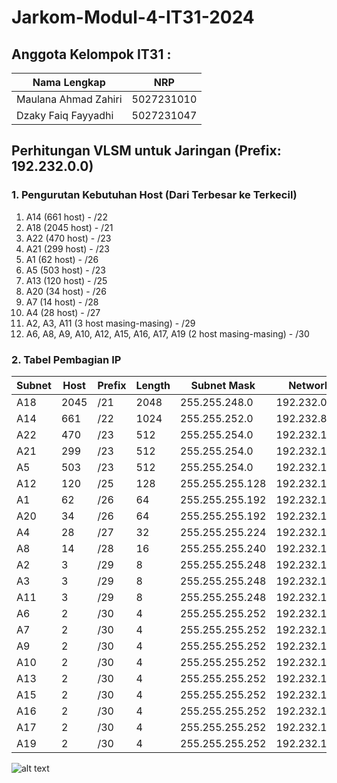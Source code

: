 # Jarkom-Modul-4-IT31-2024

## Anggota Kelompok IT31 :

| Nama Lengkap         | NRP        |
| -------------------- | ---------- |
| Maulana Ahmad Zahiri | 5027231010 |
| Dzaky Faiq Fayyadhi  | 5027231047 |

## Perhitungan VLSM untuk Jaringan (Prefix: 192.232.0.0)

### 1. Pengurutan Kebutuhan Host (Dari Terbesar ke Terkecil)

1. A14 (661 host) - /22
2. A18 (2045 host) - /21
3. A22 (470 host) - /23
4. A21 (299 host) - /23
5. A1 (62 host) - /26
6. A5 (503 host) - /23
7. A13 (120 host) - /25
8. A20 (34 host) - /26
9. A7 (14 host) - /28
10. A4 (28 host) - /27
11. A2, A3, A11 (3 host masing-masing) - /29
12. A6, A8, A9, A10, A12, A15, A16, A17, A19 (2 host masing-masing) - /30

### 2. Tabel Pembagian IP

| Subnet | Host | Prefix | Length | Subnet Mask     | Network ID     | IP Awal        | IP Akhir       | Broadcast      |
| ------ | ---- | ------ | ------ | --------------- | -------------- | -------------- | -------------- | -------------- |
| A18    | 2045 | /21    | 2048   | 255.255.248.0   | 192.232.0.0    | 192.232.0.1    | 192.232.7.254  | 192.232.7.255  |
| A14    | 661  | /22    | 1024   | 255.255.252.0   | 192.232.8.0    | 192.232.8.1    | 192.232.11.254 | 192.232.11.255 |
| A22    | 470  | /23    | 512    | 255.255.254.0   | 192.232.12.0   | 192.232.12.1   | 192.232.13.254 | 192.232.13.255 |
| A21    | 299  | /23    | 512    | 255.255.254.0   | 192.232.14.0   | 192.232.14.1   | 192.232.15.254 | 192.232.15.255 |
| A5     | 503  | /23    | 512    | 255.255.254.0   | 192.232.16.0   | 192.232.16.1   | 192.232.17.254 | 192.232.17.255 |
| A12    | 120  | /25    | 128    | 255.255.255.128 | 192.232.18.0   | 192.232.18.1   | 192.232.18.126 | 192.232.18.127 |
| A1     | 62   | /26    | 64     | 255.255.255.192 | 192.232.18.128 | 192.232.18.29  | 192.232.18.190 | 192.232.18.191 |
| A20    | 34   | /26    | 64     | 255.255.255.192 | 192.232.18.192 | 192.232.18.193 | 192.232.18.254 | 192.232.18.255 |
| A4     | 28   | /27    | 32     | 255.255.255.224 | 192.232.19.0   | 192.232.19.1   | 192.232.19.30  | 192.232.19.31  |
| A8     | 14   | /28    | 16     | 255.255.255.240 | 192.232.19.32  | 192.232.19.33  | 192.232.19.46  | 192.232.19.47  |
| A2     | 3    | /29    | 8      | 255.255.255.248 | 192.232.19.48  | 192.232.19.49  | 192.232.19.54  | 192.232.19.55  |
| A3     | 3    | /29    | 8      | 255.255.255.248 | 192.232.19.56  | 192.232.19.57  | 192.232.19.62  | 192.232.19.63  |
| A11    | 3    | /29    | 8      | 255.255.255.248 | 192.232.19.64  | 192.232.19.65  | 192.232.19.70  | 192.232.19.71  |
| A6     | 2    | /30    | 4      | 255.255.255.252 | 192.232.19.72  | 192.232.19.73  | 192.232.19.74  | 192.232.19.75  |
| A7     | 2    | /30    | 4      | 255.255.255.252 | 192.232.19.76  | 192.232.19.77  | 192.232.19.78  | 192.232.19.79  |
| A9     | 2    | /30    | 4      | 255.255.255.252 | 192.232.19.80  | 192.232.19.81  | 192.232.19.82  | 192.232.19.83  |
| A10    | 2    | /30    | 4      | 255.255.255.252 | 192.232.19.84  | 192.232.19.85  | 192.232.19.86  | 192.232.19.87  |
| A13    | 2    | /30    | 4      | 255.255.255.252 | 192.232.19.88  | 192.232.19.89  | 192.232.19.90  | 192.232.19.91  |
| A15    | 2    | /30    | 4      | 255.255.255.252 | 192.232.19.92  | 192.232.19.93  | 192.232.19.94  | 192.232.19.95  |
| A16    | 2    | /30    | 4      | 255.255.255.252 | 192.232.19.96  | 192.232.19.97  | 192.232.19.98  | 192.232.19.99  |
| A17    | 2    | /30    | 4      | 255.255.255.252 | 192.232.19.100 | 192.232.19.101 | 192.232.19.102 | 192.232.19.103 |
| A19    | 2    | /30    | 4      | 255.255.255.252 | 192.232.19.104 | 192.232.19.105 | 192.232.19.106 | 192.232.19.107 |

![alt text](image.png)
